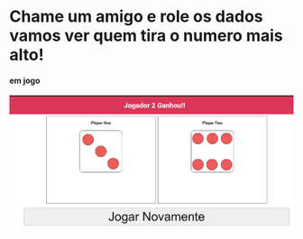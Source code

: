 # Chame um amigo e role os dados vamos ver quem tira o numero mais alto!

#### em jogo
![em jogo](picture.png) 